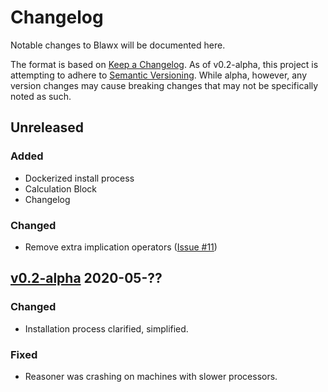 # Changelog

Notable changes to Blawx will be documented here.

The format is based on [Keep a Changelog](https://keepachangelog.com/en/1.0.0/).
As of v0.2-alpha, this project is attempting to adhere to [Semantic Versioning](https://semver.org/spec/v2.0.0.html).
While alpha, however, any version changes may cause breaking changes that may not be specifically noted as such.

## Unreleased
### Added
* Dockerized install process
* Calculation Block
* Changelog
### Changed
* Remove extra implication operators ([Issue #11]())

## [v0.2-alpha]() 2020-05-??
### Changed
* Installation process clarified, simplified.
### Fixed
* Reasoner was crashing on machines with slower processors.
